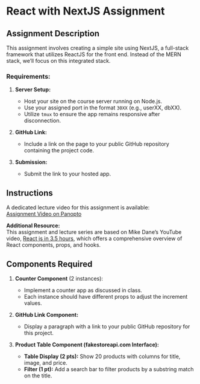 
# React with NextJS Assignment

## Assignment Description

This assignment involves creating a simple site using NextJS, a full-stack framework that utilizes ReactJS for the front end. Instead of the MERN stack, we’ll focus on this integrated stack. 

### Requirements:
1. **Server Setup:**  
   - Host your site on the course server running on Node.js.
   - Use your assigned port in the format `30XX` (e.g., userXX, dbXX).
   - Utilize `tmux` to ensure the app remains responsive after disconnection.
   
2. **GitHub Link:**  
   - Include a link on the page to your public GitHub repository containing the project code.
   
3. **Submission:**  
   - Submit the link to your hosted app.

## Instructions

A dedicated lecture video for this assignment is available:  
[Assignment Video on Panopto](https://montana.hosted.panopto.com/Panopto/Pages/Viewer.aspx?id=fd039ee3-e81b-4eec-8442-b21a01069690)

**Additional Resource:**  
This assignment and lecture series are based on Mike Dane’s YouTube video, [React js in 3.5 hours](https://www.google.com/search?q=3.5+react#fpstate=ive&vld=cid:8b0daab8,vid:ABQLwlE8MUA,st:0), which offers a comprehensive overview of React components, props, and hooks.

## Components Required

1. **Counter Component** (2 instances):
   - Implement a counter app as discussed in class.
   - Each instance should have different props to adjust the increment values.

2. **GitHub Link Component:**
   - Display a paragraph with a link to your public GitHub repository for this project.

3. **Product Table Component (fakestoreapi.com Interface):**
   - **Table Display (2 pts):** Show 20 products with columns for title, image, and price.
   - **Filter (1 pt):** Add a search bar to filter products by a substring match on the title.

